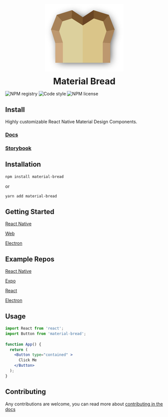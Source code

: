 <p align="center">
  <img width="250" src="./docs/src/assets/logo-shadow.svg" alt="Material Bread logo" align="center">
</p>
<h1 align="center" style="margin: 0px">Material Bread</h1>

![NPM registry](https://img.shields.io/npm/v/material-bread.svg?style=for-the-badge) ![Code style](https://img.shields.io/badge/code_style-prettier-ff69b4.svg?style=for-the-badge) ![NPM license](https://img.shields.io/badge/license-mit-red.svg?style=for-the-badge)

## Install

Highly customizable React Native Material Design Components.

### [Docs](http://material-bread.org)
### [Storybook](https://codypearce.github.io/material-bread/)


## Installation

```sh
npm install material-bread
```
or
```sh
yarn add material-bread
```

## Getting Started

[React Native](http://material-bread.org/getting-started/react-native)

[Web](http://material-bread.org/getting-started/web)

[Electron](http://material-bread.org/getting-started/electron)

## Example Repos

[React Native](https://github.com/codypearce/material-bread-rn-example)

[Expo](https://github.com/codypearce/material-bread-expo-example)

[React](https://github.com/codypearce/material-bread-react-example)

[Electron](https://github.com/codypearce/material-bread-electron-example)

## Usage 

```jsx
import React from 'react';
import Button from 'material-bread';

function App() {
  return (
    <Button type="contained" >
      Click Me
    </Button>
  );
}
```

## Contributing

Any contributions are welcome, you can read more about [contributing in the docs](http://material-bread.org/contributing/library)
